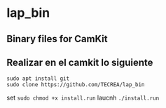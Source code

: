 # lap_bin
## Binary files for CamKit

## Realizar en el camkit lo siguiente

```
sudo apt install git
sudo clone https://github.com/TECREA/lap_bin
```
set `sudo chmod +x install.run`
laucnh `./install.run`
